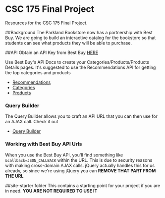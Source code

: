 # CSC 175 Final Project
Resources for the CSC 175 Final Project. 

##Background
The Parkland Bookstore now has a partnership with Best Buy. We are going to build an interactive catalog for the bookstore so that students can see what products they will be able to purchase.

##API 
Obtain an API Key from Best Buy [HERE](https://developer.bestbuy.com/documentation/getting-started)

Use Best Buy's API Docs to create your Categories/Products/Products Details pages. It's suggested to use the Recommendations API for getting the top categories and products
- [Recommendations](https://developer.bestbuy.com/documentation/recommendations-api#documentation/recommendations-api-most-popular-viewed)
- [Categories](https://developer.bestbuy.com/documentation/categories-api)
- [Products](https://developer.bestbuy.com/documentation/products-api)

### Query Builder
The Query Builder allows you to craft an API URL that you can then use for an AJAX call. Check it out
- [Query Builder](http://bestbuyapis.github.io/bby-query-builder/#/recommendations)

### Working with Best Buy API Urls
When you use the Best Buy API, you'll find something like `&callback=JSON_CALLBACK` within the URL. This is due to security reasons with making cross-domain AJAX calls. jQuery actually handles this for us already, so since we're using jQuery you can __REMOVE THAT PART FROM THE URL__

##site-starter folder
This contains a starting point for your project if you are in need. __YOU ARE NOT REQUIRED TO USE IT__
